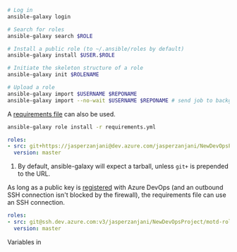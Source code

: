 ```sh
# Log in
ansible-galaxy login

# Search for roles
ansible-galaxy search $ROLE

# Install a public role (to ~/.ansible/roles by default)
ansible-galaxy install $USER.$ROLE

# Initiate the skeleton structure of a role
ansible-galaxy init $ROLENAME

# Upload a role
ansible-galaxy import $USERNAME $REPONAME
ansible-galaxy import --no-wait $USERNAME $REPONAME # send job to background
```

A [requirements file](https://galaxy.ansible.com/docs/using/installing.html#installing-multiple-roles-from-a-file) can also be used.
```sh
ansible-galaxy role install -r requirements.yml
```
```yaml title="requirements.yml"
roles:
- src: git+https://jasperzanjani@dev.azure.com/jasperzanjani/NewDevOpsProject/_git/motd-role # (1)
  version: master
```

1. By default, ansible-galaxy will expect a tarball, unless `git+` is prepended to the URL.

As long as a public key is [registered](https://learn.microsoft.com/en-us/azure/devops/repos/git/use-ssh-keys-to-authenticate?view=azure-devops) with Azure DevOps (and an outbound SSH connection isn't blocked by the firewall), the requirements file can use an SSH connection.
```yaml
roles:
- src: git@ssh.dev.azure.com:v3/jasperzanjani/NewDevOpsProject/motd-role
  version: master
```

Variables in 